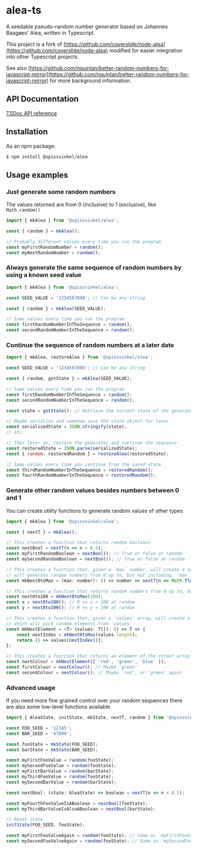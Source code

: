 # alea-ts

A seedable pseudo-random number generator based on Johannes Baagøes' Alea, written in Typescript.

This project is a fork of [https://github.com/coverslide/node-alea](https://github.com/coverslide/node-alea) modified for easier integration into other Typescript projects.

See also [https://github.com/nquinlan/better-random-numbers-for-javascript-mirror](https://github.com/nquinlan/better-random-numbers-for-javascript-mirror) for more background information.


## API Documentation

[TSDoc API reference](https://spissvinkel.github.io/alea-ts/api/)


## Installation

As an npm package:

```bash
$ npm install @spissvinkel/alea
```


## Usage examples

### Just generate some random numbers

The values returned are from 0 (inclusive) to 1 (exclusive), like `Math.random()`

```javascript
import { mkAlea } from '@spissvinkel/alea';

const { random } = mkAlea();

// Probably different values every time you run the program
const myFirstRandomNumber = random();
const myNextRandomNumber = random();
```

### Always generate the same sequence of random numbers by using a known seed value

```javascript
import { mkAlea } from '@spissvinkel/alea';

const SEED_VALUE = '1234567890'; // Can be any string

const { random } = mkAlea(SEED_VALUE);

// Same values every time you run the program
const firstRandomNumberInTheSequence = random();
const secondRandomNumberInTheSequence = random();
```

### Continue the sequence of random numbers at a later date

```javascript
import { mkAlea, restoreAlea } from '@spissvinkel/alea';

const SEED_VALUE = '1234567890'; // Can be any string

const { random, getState } = mkAlea(SEED_VALUE);

// Same values every time you run the program
const firstRandomNumberInTheSequence = random();
const secondRandomNumberInTheSequence = random();

const state = getState(); // Retrieve the current state of the generator

// Maybe serialize and somehow save the state object for later
const serializedState = JSON.stringify(state);
// etc.

// Then later on, restore the generator and continue the sequence
const restoredState = JSON.parse(serializedState);
const { random: restoredRandom } = restoreAlea(restoredState);

// Same values every time you continue from the saved state
const thirdRandomNumberInTheSequence = restoredRandom();
const fourthRandomNumberInTheSequence = restoredRandom();
```

### Generate other random values besides numbers between 0 and 1

You can create utility functions to generate random values of other types

```javascript
import { mkAlea } from '@spissvinkel/alea';

const { nextT } = mkAlea();

// This creates a function that returns random booleans
const nextBool = nextT(n => n < 0.5);
const myFirstRandomBoolean = nextBool(); // True or false at random
const mySecondRandomBoolean = nextBool(); // True or false at random

// This creates a function that, given a `max` number, will create a second function which
// will generate random numbers from 0 up to, but not including, `max`
const mkNext0toMax = (max: number): () => number => nextT(n => Math.floor(n * max));

// This creates a function that returns random numbers from 0 up to, but not including, 100
const next0to100 = mkNext0toMax(100);
const x = next0to100(); // 0 <= x < 100 at random
const y = next0to100(); // 0 <= y < 100 at random

// This creates a function that, given a `values` array, will create a second function
// which will pick random elements from `values`
const mkNextElement = <T> (values: T[]): () => T => {
    const nextIndex = mkNext0toMax(values.length);
    return () => values[nextIndex()];
};

// This creates a function that returns an element of the colour array at random
const nextColour = mkNextElement([ 'red', 'green', 'blue' ]);
const firstColour = nextColour(); // Maybe 'green'
const secondColour = nextColour(); // Maybe 'red', or 'green' again
```


### Advanced usage

If you need more fine grained control over your random sequences there are also some low-level functions available

```javascript
import { AleaState, initState, mkState, nextT, random } from '@spissvinkel/alea';

const FOO_SEED = '12345';
const BAR_SEED = '67890';

const fooState = mkState(FOO_SEED);
const barState = mkState(BAR_SEED);

const myFirstFooValue = random(fooState);
const mySecondFooValue = random(fooState);
const myFirstBarValue = random(barState);
const myThirdFooValue = random(fooState);
const mySecondBarValue = random(barState);

const nextBool: (state: AleaState) => boolean = nextT(n => n < 0.5);

const myFourthFooValueIsABoolean = nextBool(fooState);
const myThirdBarValueIsAlsoABoolean = nextBool(barState);

// Reset state
initState(FOO_SEED, fooState);

const myFirstFooValueAgain = random(fooState); // Same as `myFirstFooValue`
const mySecondFooValueAgain = random(fooState); // Same as `mySecondFooValue`
```
